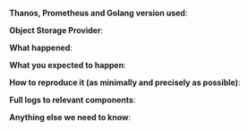 <!--
Template relevant to bug reports only!

Keep issue title verbose enough and add prefix telling
about what components it touches e.g "query:" or ".*:"
-->

<!--
In case of issues related to exact bucket implementation, please ping corresponded maintainer from list here: https://github.com/thanos-io/thanos/blob/master/docs/storage.md
-->

**Thanos, Prometheus and Golang version used**:

<!--
Output of "thanos --version" or docker image:tag used.
(Double-check if all deployed components/services have expected versions)

If you are using custom build from master branch, have you checked out the tip of the master?
-->

**Object Storage Provider**:

**What happened**:

**What you expected to happen**:

**How to reproduce it (as minimally and precisely as possible)**:

**Full logs to relevant components**:

<!--
Uncomment if you would like to post collapsible logs:

<details>Logs
<p>

```
```

</p>
</details>
-->

**Anything else we need to know**:

<!--
Uncomment and fill if you use not casual environment or if it might be relevant.

**Environment**:
- OS (e.g. from /etc/os-release):
- Kernel (e.g. `uname -a`):
- Others:

-->
